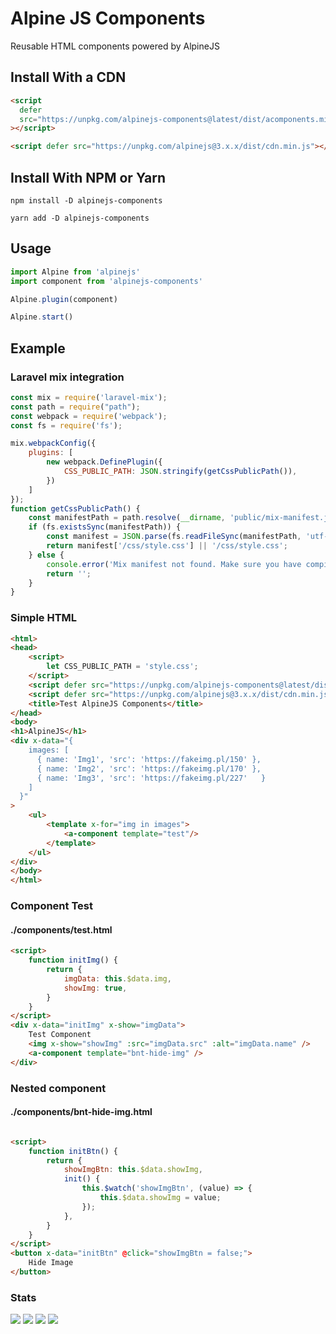 # Alpine JS Components

Reusable HTML components powered by AlpineJS

## Install With a CDN

```html
<script
  defer
  src="https://unpkg.com/alpinejs-components@latest/dist/acomponents.min.js"
></script>

<script defer src="https://unpkg.com/alpinejs@3.x.x/dist/cdn.min.js"></script>
```

## Install With NPM or Yarn

```shell
npm install -D alpinejs-components

yarn add -D alpinejs-components
```
## Usage


```js
import Alpine from 'alpinejs'
import component from 'alpinejs-components'

Alpine.plugin(component)

Alpine.start()
```

## Example

### Laravel mix integration

```js
const mix = require('laravel-mix');
const path = require("path");
const webpack = require('webpack');
const fs = require('fs');

mix.webpackConfig({
    plugins: [
        new webpack.DefinePlugin({
            CSS_PUBLIC_PATH: JSON.stringify(getCssPublicPath()),
        })
    ]
});
function getCssPublicPath() {
    const manifestPath = path.resolve(__dirname, 'public/mix-manifest.json');
    if (fs.existsSync(manifestPath)) {
        const manifest = JSON.parse(fs.readFileSync(manifestPath, 'utf-8'));
        return manifest['/css/style.css'] || '/css/style.css';
    } else {
        console.error('Mix manifest not found. Make sure you have compiled your assets.');
        return '';
    }
}
```

### Simple HTML

```html
<html>
<head>
    <script>
        let CSS_PUBLIC_PATH = 'style.css';
    </script>
    <script defer src="https://unpkg.com/alpinejs-components@latest/dist/acomponents.min.js"></script>
    <script defer src="https://unpkg.com/alpinejs@3.x.x/dist/cdn.min.js"></script>
    <title>Test AlpineJS Components</title>
</head>
<body>
<h1>AlpineJS</h1>
<div x-data="{
    images: [
      { name: 'Img1', 'src': 'https://fakeimg.pl/150' },
      { name: 'Img2', 'src': 'https://fakeimg.pl/170' },
      { name: 'Img3', 'src': 'https://fakeimg.pl/227'   }
    ]
  }"
>
    <ul>
        <template x-for="img in images">
            <a-component template="test"/>
        </template>
    </ul>
</div>
</body>
</html>
```
### Component Test
#### ./components/test.html
```html
<script>
    function initImg() {
        return {
            imgData: this.$data.img,
            showImg: true,
        }
    }
</script>
<div x-data="initImg" x-show="imgData">
    Test Component
    <img x-show="showImg" :src="imgData.src" :alt="imgData.name" />
    <a-component template="bnt-hide-img" />
</div>
```
### Nested component

#### ./components/bnt-hide-img.html
```html

<script>
    function initBtn() {
        return {
            showImgBtn: this.$data.showImg,
            init() {
                this.$watch('showImgBtn', (value) => {
                    this.$data.showImg = value;
                });
            },
        }
    }
</script>
<button x-data="initBtn" @click="showImgBtn = false;">
    Hide Image
</button>
```


### Stats

![](https://img.shields.io/bundlephobia/min/alpinejs-components)
![](https://img.shields.io/npm/v/alpinejs-components)
![](https://img.shields.io/npm/dt/alpinejs-components)
![](https://img.shields.io/github/license/elesei/alpinejs-components)
